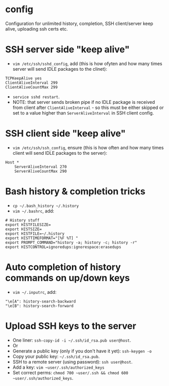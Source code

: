 # config
Configuration for unlimited history, completion, SSH client/server keep alive, uploading ssh certs etc.

# SSH server side "keep alive"
- `vim /etc/ssh/sshd_config`, add (this is how ofyten and how many times server will send IDLE packages to the clinet):
```
TCPKeepAlive yes
ClientAliveInterval 299
ClientAliveCountMax 299
```
- `service sshd restart`.
- NOTE: that server sends broken pipe if no IDLE package is received from client after `ClientAliveInterval` - so this must be either skipped or set to a value higher than `ServerAliveInterval` in SSH client config.


# SSH client side "keep alive"
- `vim /etc/ssh/ssh_config`, ensure (this is how often and how many times client will send IDLE packages to the server):
```
Host *
    ServerAliveInterval 270
    ServerAliveCountMax 290
```


# Bash history & completion tricks
- `cp ~/.bash_history ~/.history`
- `vim ~/.bashrc`, add:
```
# History stuff
export HISTFILESIZE=
export HISTSIZE=
export HISTFILE=~/.history
export HISTTIMEFORMAT="[%F %T] "
export PROMPT_COMMAND="history -a; history -c; history -r"
export HISTCONTROL=ignoredups:ignorespace:erasedups
```

# Auto completion of history commands on up/down keys
- `vim ~/.inputrc`, add:
```
"\e[A": history-search-backward
"\e[B": history-search-forward
```

# Upload SSH keys to the server
- One liner: `ssh-copy-id -i ~/.ssh/id_rsa.pub user@host`.
- Or
- Generate a public key (only if you don't have it yet): `ssh-keygen -o`
- Copy your public key: `~/.ssh/id_rsa.pub`.
- SSH to a remote server (using password): `ssh user@host`.
- Add a key: `vim ~user/.ssh/authorized_keys`
- Set correct perms: `chmod 700 ~user/.ssh && chmod 600 ~user/.ssh/authorized_keys`.
